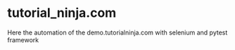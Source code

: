 # tutorial_ninja.com
Here the automation of the demo.tutorialninja.com with selenium and pytest framework
